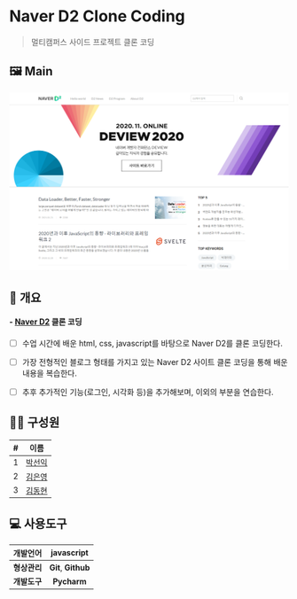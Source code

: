 # Naver D2 Clone Coding

> 멀티캠퍼스 사이드 프로젝트 클론 코딩



## 🖼 Main

![main](md-images/main.PNG)



##  👋 개요

#### - [Naver D2](https://naverd2clone.netlify.app/) 클론 코딩

* [ ] 수업 시간에 배운 html, css, javascript를 바탕으로 Naver D2를 클론 코딩한다.

* [ ] 가장 전형적인 블로그 형태를 가지고 있는 Naver D2 사이트 클론 코딩을 통해 배운 내용을 복습한다.
* [ ] 추후 추가적인 기능(로그인, 시각화 등)을 추가해보며, 이외의 부분을 연습한다.



## 👯‍♂️ 구성원

| #    | 이름                                         |
| ---- | -------------------------------------------- |
| 1    | [박선익](https://github.com/parksimis)       |
| 2    | [김은영](https://github.com/rootlessE0)      |
| 3    | [김동현](https://github.com/KIMDONGHYEON003) |



## 💻 사용도구

|   개발언어   |     javascript      |
| :----------: | :-----------------: |
| **형상관리** | **Git**, **Github** |
| **개발도구** |     **Pycharm**     |

